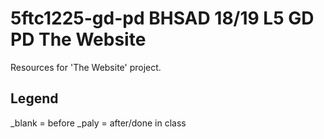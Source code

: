 # 5ftc1225-gd-pd BHSAD 18/19 L5 GD PD The Website
Resources for 'The Website' project.

## Legend

_blank = before
_paly = after/done in class
